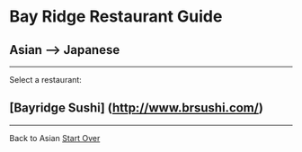 # Bay Ridge Restaurant Guide
## Asian --> Japanese
---
Select a restaurant:
## [Bayridge Sushi] (http://www.brsushi.com/)
---
Back to Asian
[Start Over](../home.md)
